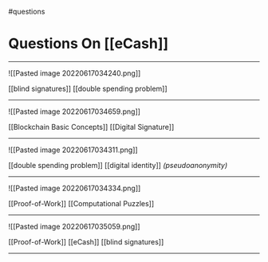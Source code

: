 #questions
# Questions On [[eCash]]
___
![[Pasted image 20220617034240.png]]

[[blind signatures]]
[[double spending problem]]

___
![[Pasted image 20220617034659.png]]

[[Blockchain Basic Concepts]]
[[Digital Signature]]

___
![[Pasted image 20220617034311.png]]

[[double spending problem]]
[[digital identity]] *(pseudoanonymity)*

___
![[Pasted image 20220617034334.png]]

[[Proof-of-Work]]
[[Computational Puzzles]]

___
![[Pasted image 20220617035059.png]]

[[Proof-of-Work]]
[[eCash]]
[[blind signatures]]

___

